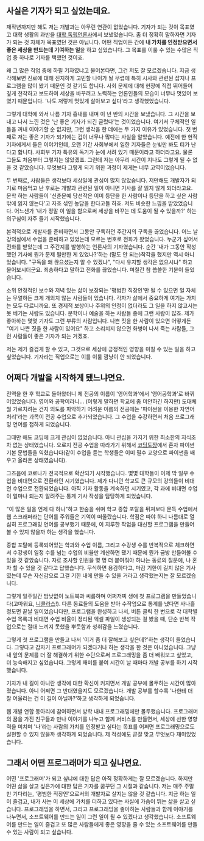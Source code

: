 ## 사실은 기자가 되고 싶었는데요.

재작년까지만 해도 저는 개발과는 아무런 연관이 없었습니다. 기자가 되는 것이 목표였고 대학 생활의 과반을 [대학 독립언론사](https://univalli.com/)에서 보냈었습니다.
좀 더 정확히 말하자면 기자가 되는 것 자체가 목표였던 것은 아닙니다. 어떤 직업이든 간에 **내 가치를 인정받으면서 좋은 세상을 만드는데 기여하는 일**을 하고 싶었습니다.
그 목표를 이룰 수 있는 수많은 직업 중 하나로 기자를 택했던 것이죠. 

왜 그 많은 직업 중에 하필 기자였냐고 물어본다면, 그건 저도 잘 모르겠습니다.
지금 생각해보면 진로에 대해 진지하게 고민할 나이가 될 무렵에 특히 시사와 관련된 잡지나 프로그램을 많이 봤기 때문인 것 같기도 합니다.
사회 문제에 대해 현장에 직접 뛰어들어 깊게 천착하고 보도하여 세상을 바꾸려고 노력하는 언론인들의 모습이 너무나 멋있어 보였기 때문입니다. '나도 저렇게 멋있게 살아보고 싶다'라고 생각했었습니다.

그렇게 대학에 와서 나름 기자 흉내를 내며 이 년 반의 시간을 보냈습니다. 그 시간을 보내고 나서 느낀 것은 '난 좋은 기자가 되긴 글렀다'는 것이었습니다.
여기서 구체적인 일들을 꺼내 이야기할 순 없지만, 그런 생각을 한 데에는 두 가지 이유가 있었습니다. 첫 번째로 저는 좋은 기자가 되기에는 겁이 너무나 많다는 사실을 알았습니다.
예전에 한 현직 기자에게서 들은 이야기인데, 오랜 기간 사회부에서 일한 기자들은 눈빛만 봐도 티가 난다고 합니다. 사회부 기자 특유의 독기가 눈에 서려 있기 때문이라고 하더라고요.
물론 그들도 처음부터 그렇지는 않았겠죠. 그런데 저는 아무리 시간이 지나도 그렇게 될 수 없을 것 같았습니다. 무엇보다 그렇게 되기 위한 과정이 제게는 너무 고역이었습니다.

두 번째로, 사람들은 생각보다 세상일에 관심이 많지 않았습니다. 저만해도 개발자가 되기로 마음먹고 난 후로는 개발과 관련된 일이 아니면 기사를 잘 읽지 않게 되더라고요.
문학 하는 사람들이 '신춘문예 당선작은 이미 등단을 한 사람이나 등단을 하고 싶은 사람밖에 읽지 않는다'고 자조 섞인 농담을 한다고들 하죠. 저도 비슷한 느낌을 받았었습니다.
어느샌가 '내가 정말 이 일을 함으로써 세상을 바꾸는 데 도움이 될 수 있을까?' 하는 의구심이 자주 들기 시작했습니다. 

본격적으로 개발자를 준비하면서 그동안 구독하던 주간지의 구독을 끊었습니다. 어느 날 강의실에서 수업을 준비하고 있었는데 모르는 번호로 전화가 왔었습니다. 누군가 싶어서 전화를 받았는데 그 주간지를 발행하는 언론사의 기자였습니다. 
순간 '내가 그동안 작성했던 기사에 뭔가 문제 될만한 게 있었나?'하는 (말도 안 되는)착각을 했지만 역시 아니었습니다. "구독을 왜 끊으셨는지 알 수 있겠냐", "다시 유지할 생각은 없으시냐" 하고 물어보시더군요.
죄송하다고 말하고 전화를 끊었습니다. 며칠간 참 씁쓸한 기분이 들었습니다.

소위 안정적인 보수와 저녁 있는 삶이 보장되는 '평범한 직장인'만 될 수 있으면 일 자체는 무얼하든 크게 개의치 않는 사람들이 있습니다. 각자가 삶에서 중요하게 여기는 가치는 모두 다르니까요.
또 경제적 보상이나 주위의 인정이 없더라도 그 일을 하지 않고서는 못 베기는 사람도 있습니다. 문학이나 예술을 하는 사람들 중에 그런 사람이 많죠. 제가 좋아하는 몇몇 기자도 그런 부류의 사람입니다.
나쁜 짓을 한 사람이 있으면 어떻게든 "여기 나쁜 짓을 한 사람이 있어요" 하고 소리치지 않으면 화병이 나서 죽는 사람들, 그런 사람들이 좋은 기자가 되는 거겠죠.

저는 제가 즐겁게 할 수 있고, 그것으로 세상에 긍정적인 영향을 미칠 수 있는 일을 하고 싶었습니다. 기자라는 직업으로는 이를 이룰 깜냥이 안 되었습니다.

## 어쩌다 개발을 시작하게 됐느냐면요.

전역을 한 후 학교로 돌아왔더니 제 전공의 이름이 '영어학과'에서 '영어공학과'로 바뀌어있었습니다. 
영어와 공학이라니... (이렇게 말하면 학교에 좀 미안하긴 하지만) 도대체 뭘 가르치려는 건지 의도를 파악하기 어려운 이름의 전공에는
'파이썬을 이용한 자연어 처리'라는 과목이 전공 수업으로 추가되었습니다. 그 수업을 수강하면서 처음 프로그래밍 언어를 접하게 되었습니다.

그때만 해도 코딩에 크게 관심이 없었습니다. 아니 관심을 가지기 위한 최소한의 지식조차 없는 상태였습니다. 오로지 전공 수업을 따라가기 위해서 [코딩도장](https://dojang.io/)에서 
혼자 파이썬 기본 문법들을 익혔습니다(같이 수업을 듣는 학생들은 이미 필수 교양으로 파이썬을 배우고 올라온 상태였습니다).

그즈음에 코로나가 전국적으로 확산되기 시작했습니다. 몇몇 대학들이 이제 막 일부 수업을 비대면으로 전환하던 시기였습니다. 제가 다니던 학교도 큰 규모의 
강의들이 비대면 수업으로 전환되었습니다. 아직 기자 활동을 계속하던 시기였고, 각 과에 비대면 수업이 얼마나 되는지 알려주는 통계 기사 작성을 담당하게 되었습니다.

"이 많은 일을 언제 다 하나"하고 한숨을 쉬며 학교 종합 포탈을 뒤져보다 문득 수업에서 웹 스크래퍼라는 단어를 주워들은 기억이 떠올랐습니다. 
학점은 따야 하니 나름대로 열심히 프로그래밍 언어를 공부했기 때문에, 이 지루한 작업을 대신할 프로그램을 만들어볼 수 있지 않을까 하는 생각을 했습니다.

종합 포탈에 등록되어있는 학과와 수업 이름, 그리고 수강생 수를 반복적으로 체크하면서 수강생이 일정 수를 넘는 수업의 비율만 계산하면 됐기 때문에 뭔가 금방 만들어볼 수 있을 것 같았습니다. 
자료 조사할 인원을 몇 명 더 붙여줘야 하냐는 동료의 질문에, 나 혼자 할 수 있을 것 같다고 답했습니다. 무식하면 용감하다고, 마감 기한이 길지 않은 기사였는데 무슨 자신감으로 그걸 기한 내에 만들 수 있을 거라고 생각했는지는 잘 모르겠습니다.

그렇게 일주일간 밤낮없이 노트북과 씨름하며 어쩌저찌 생애 첫 프로그램을 만들었습니다(고마워요, [니콜라스](https://nomadcoders.co/python-for-beginners)!). 
다른 동료들의 도움을 받아 수작업으로 통계를 냈다면 사나흘 정도면 끝날 일이었습니다만, 프로그램을 완성하고 나서, 버튼 클릭 한 번으로 각 대학별 수업 목록과 비대면 수업 비율이 정리된 엑셀 파일이 생성되는 걸 봤을 때, 
단순 반복 작업으로는 절대 느끼지 못했을 뿌듯함과 성취감을 느꼈습니다.

그렇게 첫 프로그램을 만들고 나서 '이거 좀 더 잘해보고 싶은데?'하는 생각이 들었습니다. 그렇다고 갑자기 프로그래머가 되겠다거나 하는 생각을 한 것은 아니었습니다.
그냥 내 앞의 문제를 더 잘 해결하기 위한 수단으로써 프로그래밍을 좀 더 배워보고 싶었고, 더 능숙해지고 싶었습니다. 그렇게 재미를 붙여 시간이 날 때마다 개발 공부를 하기 시작했습니다.

기자가 내 길이 아니란 생각에 대한 확신이 커지면서 개발 공부에 몰두하는 시간이 많아졌습니다. 아니 어쩌면 그 반대였을지도 모르겠습니다. 개발 공부를 할수록 '나한테 더 잘 어울리는 건 이 길이 아닐까?'하고 생각하게 되었습니다. 

웹 개발 연합 동아리에 참여하면서 방학 내내 프로그래밍에만 몰두했습니다. 프로그래머의 꿈을 가진 친구들과 만나 이야기를 나누고 함께 서비스를 만들면서, 세상에 선한 영향력을 미치며 
'나'라는 사람의 가치를 인정받고 싶다는 목표를 어쩌면 프로그래밍으로도 실현할 수 있지 않을까 생각하게 되었습니다. 제 적성에도 곧잘 맞고 무엇보다 재미있었습니다.

## 그래서 어떤 프로그래머가 되고 싶냐면요.

어떤 '프로그래머'가 되고 싶냐에 대한 답은 아직 정확하게는 잘 모르겠습니다. 하지만 어떤 삶을 살고 싶은가에 대한 답은 기자를 꿈꾸던 그 시절과 같습니다. 
저는 매주 주말만 기다리는, '평범한 직장인'으로서의 개발자로 살지는 않을 것 같습니다. 지금 하는 일이 즐겁고, 내가 사는 이 세상에 가치를 더하고 있다는 사실에 가슴이 뛰는 삶을 살고 싶습니다.
프로그래밍을 하면서, 그리고 프로그래밍을 좋아하는 사람들과 함께 이야기를 나누면서, 소프트웨어를 만드는 일이 그런 일이 될 수 있겠다고 생각했습니다.
소프트웨어를 만드는 일이 즐겁고 또 많은 사람들에게 좋은 영향을 줄 수 있는 소프트웨어를 만들 수 있는 사람이 되고 싶습니다.

